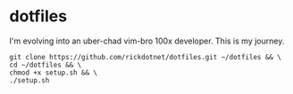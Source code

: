 # dotfiles

I'm evolving into an uber-chad vim-bro 100x developer. This is my journey.

```shell
git clone https://github.com/rickdotnet/dotfiles.git ~/dotfiles && \
cd ~/dotfiles && \
chmod +x setup.sh && \
./setup.sh
```